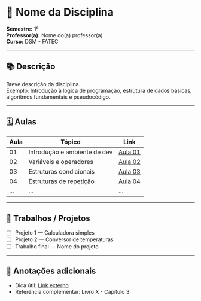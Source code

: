 # 📘 Nome da Disciplina

**Semestre:** 1º  
**Professor(a):** Nome do(a) professor(a)  
**Curso:** DSM - FATEC

---

## 📚 Descrição

Breve descrição da disciplina.  
Exemplo: Introdução à lógica de programação, estrutura de dados básicas, algoritmos fundamentais e pseudocódigo.

---

## 🗓️ Aulas

| Aula | Tópico                         | Link                                  |
|------|--------------------------------|---------------------------------------|
| 01   | Introdução e ambiente de dev   | [Aula 01](./aula_01/)                 |
| 02   | Variáveis e operadores         | [Aula 02](./aula_02/)                 |
| 03   | Estruturas condicionais        | [Aula 03](./aula_03/)                 |
| 04   | Estruturas de repetição        | [Aula 04](./aula_04/)                 |
| ...  | ...                            | ...                                   |

---

## 📝 Trabalhos / Projetos

- [ ] Projeto 1 — Calculadora simples
- [ ] Projeto 2 — Conversor de temperaturas
- [ ] Trabalho final — Nome do projeto

---

## 🧠 Anotações adicionais

- Dica útil: [Link externo](https://exemplo.com)
- Referência complementar: Livro X - Capítulo 3

